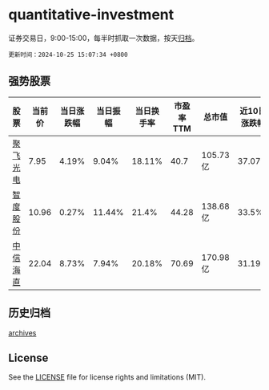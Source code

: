 # quantitative-investment

证券交易日，9:00-15:00，每半时抓取一次数据，按天[归档](archives)。

`更新时间：2024-10-25 15:07:34 +0800`

## 强势股票

|股票|当前价|当日涨跌幅|当日振幅|当日换手率|市盈率TTM|总市值|近10日涨跌幅|
|----|----|----|----|----|----|----|----|
|[聚飞光电](https://xueqiu.com/S/SZ300303)|7.95|4.19%|9.04%|18.11%|40.7|105.73亿|37.07%|
|[智度股份](https://xueqiu.com/S/SZ000676)|10.96|0.27%|11.44%|21.4%|44.28|138.68亿|33.5%|
|[中信海直](https://xueqiu.com/S/SZ000099)|22.04|8.73%|7.94%|20.18%|70.69|170.98亿|31.19%|

## 历史归档

[archives](archives)

## License

See the [LICENSE](LICENSE) file for license rights and limitations (MIT).